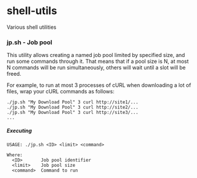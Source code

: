 shell-utils
===========

Various shell utilities

### jp.sh - Job pool ###

This utility allows creating a named job pool limited by specified size,
and run some commands through it. That means that if a pool size is N,
at most N commands will be run simultaneously, others will wait until
a slot will be freed.

For example, to run at most 3 processes of cURL when downloading a lot of files,
wrap your cURL commands as follows:

```
./jp.sh "My Download Pool" 3 curl http://site1/...
./jp.sh "My Download Pool" 3 curl http://site2/...
./jp.sh "My Download Pool" 3 curl http://site3/...
...
```

##### Executing #####

```
USAGE: ./jp.sh <ID> <limit> <command>

Where:
  <ID>       Job pool identifier
  <limit>    Job pool size
  <command>  Command to run
```

